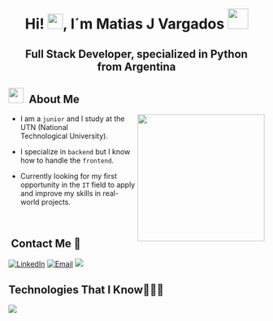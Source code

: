 <h1 align="center"> Hi! <img src="https://media.giphy.com/media/hvRJCLFzcasrR4ia7z/giphy.gif" width="30px">, I´m Matias J Vargados <img src="https://i.pinimg.com/originals/66/36/d3/6636d37ba22a391c6353b1436a81f656.gif" width="40px" </h1>

<h2 align="center">Full Stack Developer, specialized in Python from Argentina</h2>

<h2><img src="https://i.pinimg.com/originals/a2/38/d2/a238d2916547ae1aa1738c7e134385e0.gif" width="30px"> &nbsp;About Me</h2>

<picture><img align="right" src="https://i.giphy.com/qgQUggAC3Pfv687qPC.webp" width = 250px></picture>

- I am a `junior` and I study at the UTN (National Technological University).

- I specialize in `backend` but I know how to handle the `frontend`.

- Currently looking for my first opportunity in the `IT` field to apply and improve my skills in real-world projects.



<br>


<h2> &nbsp;Contact Me  📩</h2>

<div>
  <a href="https://www.linkedin.com/in/matias-vargados-5b02a3357/" target="_blank"><img src="https://img.shields.io/static/v1?style=for-the-badge&message=LinkedIn&color=0A66C2&logo=LinkedIn&logoColor=FFFFFF&label=" alt="LinkedIn" /></a>
  <a href="mailto:mativargados@gmail.com?subject=Hi%20Mati%20,%20nice%20to%20meet%20you!" target="_blank"><img alt="Email" src="https://img.shields.io/static/v1?style=for-the-badge&message=Gmail&color=EA4335&logo=Gmail&logoColor=FFFFFF&label=" /></a>
  <a target="_blank" href="https://discord.com/channels/@me/696998447097577482"><img src="https://img.shields.io/badge/Discord-5865F2.svg?style=for-the-badge&logo=Discord&logoColor=white"></img></a>
</div>

<h2>Technologies That I Know👨🏻‍💻</h2>

<img href="https://skillicons.dev" src="https://skillicons.dev/icons?i=vscode,git,github,mysql,mongodb,py,java,html,css,js,nodejs" />


